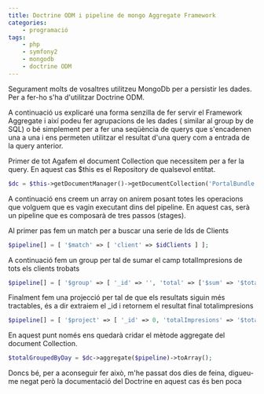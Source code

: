 ```yaml
---
title: Doctrine ODM i pipeline de mongo Aggregate Framework
categories:
    - programació
tags:
    - php
    - symfony2
    - mongodb
    - doctrine ODM
---
```

Segurament molts de vosaltres utilitzeu MongoDb per a persistir les dades. Per a fer-ho s'ha d'utilitzar Doctrine ODM.

A continuació us explicaré una forma senzilla de fer servir el Framework Aggregate i així podeu fer agrupacions de les 
dades ( similar al group by de SQL) o bé simplement per a fer una seqüència de querys que s'encadenen una a una i ens 
permeten utilitzar el resultat d'una query com a entrada de la query anterior.

Primer de tot Agafem el document Collection que necessitem per a fer la query. En aquest cas $this es el Repository de 
qualsevol entitat.
~~~php
$dc = $this->getDocumentManager()->getDocumentCollection('PortalBundle:Portal');
~~~
A continuació ens creem un array on anirem posant totes les operacions que volguem que es vagin executant dins del 
pipeline. En aquest cas, serà un pipeline que es composarà de tres passos (stages).

Al primer pas fem un match per a buscar una serie de Ids de Clients
~~~php
$pipeline[] = [ '$match' => [ 'client' => $idClients ] ];
~~~
A continuació fem un group per tal de sumar el camp totalImpresions de tots els clients trobats
~~~php
$pipeline[] = [ '$group' => [ '_id' => '', 'total' => ['$sum' => '$totalImpresions'] ] ];
~~~
Finalment fem una projecció per tal de que els resultats siguin més tractables, és a dir extraiem el _id i retornem el 
resultat final totalimpresions
~~~php
$pipeline[] = [ '$project' => [ '_id' => 0, 'totalImpresions' => '$total' ] ];
~~~
En aquest punt només ens quedarà cridar el mètode aggregate del document Collection.
~~~php
$totalGroupedByDay = $dc->aggregate($pipeline)->toArray();
~~~
Doncs bé, per a aconseguir fer això, m'he passat dos dies de feina, digueu-me negat però la documentació del Doctrine 
en aquest cas és ben poca


